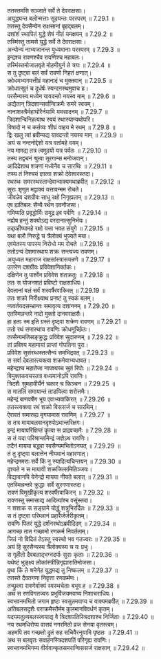 

  
ततस्तमसि सञ्जाते सर्वे ते देवराक्षसाः।  
अयुद्ध्यन्त बलोन्मत्ताः सूदयन्तः परस्परम् ॥ 7.29.1 ॥   
ततस्तु देवसैन्येन राक्षसानां बृहद्बलम्।  
दशांशं स्थापितं युद्धे शेषं नीतं यमक्षयम् ॥ 7.29.2 ॥   
तस्मिंस्तु तामसे युद्धे सर्वे ते देवराक्षसाः।  
अन्योन्यं नाभ्यजानन्त युध्यमानाः परस्परम् ॥ 7.29.3 ॥   
इन्द्रश्च रावणश्चैव रावणिश्च महाबलः।  
तस्मिंस्तमोजालवृते मोहमीयुर्न ते त्रयः ॥ 7.29.4 ॥   
स तु दृष्ट्वा बलं सर्वं रावणो निहतं क्षणात्।  
क्रोधमभ्यगमत्तीव्रं महानादं च मुक्तवान् ॥ 7.29.5 ॥   
क्रोधात्सूतं च दुर्धर्षः स्यन्दनस्थमुवाच ह।  
परसैन्यस्य मध्येन यावदन्तो नयस्व माम् ॥ 7.29.6 ॥   
अद्यैतान् त्रिदशान्सर्वान्विक्रमैः समरे स्वयम्।  
नानाशस्त्रैर्महाघोरैर्नयामि यमसादनम् ॥ 7.29.7 ॥   
त्रिदशान्विनिहत्याथ स्वयं स्थास्याम्यथोपरि।  
विषादो न च कर्तव्यः शीघ्रं वाहय मे रथम् ॥ 7.29.8 ॥   
द्विः खलु त्वां ब्रवीम्यद्य यावदन्तो नयस्व माम् ॥ 7.29.9 ॥   
अयं स नन्दनोद्देशो यत्र वर्तामहे वयम्।  
नय मामद्य तत्र त्वमुदयो यत्र पर्वतः ॥ 7.29.10 ॥   
तस्य तद्वचनं श्रुत्वा तुरगान्स मनोजवान्।  
आदिदेशाथ शत्रणां मध्येनैव च सारथिः ॥ 7.29.11 ॥   
तस्य तं निश्चयं ज्ञात्वा शक्रो देवेश्वरस्तदा।  
रथस्थः समरस्थस्तान्देवान्वाक्यमथाब्रवीत् ॥ 7.29.12 ॥   
सुराः शृणुत मद्वाक्यं यत्तावन्मम रोचते।  
जीवन्नेव दशग्रीवः साधु रक्षो निगृह्यताम् ॥ 7.29.13 ॥   
एष ह्यतिबलः सैन्यै रथेन पवनौजसा।  
गमिष्यति प्रवृद्धोर्मिः समुद्र इव पर्वणि ॥ 7.29.14 ॥   
नह्येष हन्तुं शक्योऽद्य वरदानात्सुनिर्भयः।  
तद्ग्रहीष्यामहे रक्षो यत्ता भवत संयुगे ॥ 7.29.15 ॥   
यथा बलौ निरुद्धे च त्रैलोक्यं भुज्यते मया।  
एवमेतस्य पापस्य निरोधो मम रोचते ॥ 7.29.16 ॥   
ततोऽन्यं देशमास्थाय शक्रः सन्त्यज्य रावणम्।  
अयुध्यत महाराज राक्षसांस्त्रासयन्रणे ॥ 7.29.17 ॥   
उत्तरेण दशग्रीवः प्रविवेशानिवर्तकः।  
दक्षिणेन तु पार्श्वेन प्रविवेश शतक्रतुः ॥ 7.29.18 ॥   
ततः स योजनशतं प्रविष्टो राक्षसाधिपः।  
देवतानां बलं सर्वं शरवर्षैरवाकिरत् ॥ 7.29.19 ॥   
ततः शक्रो निरीक्ष्याथ प्रनष्टं तु स्वकं बलम्।  
न्यवर्तयदसम्भ्रान्तः समावृत्य दशाननम् ॥ 7.29.20 ॥   
एतस्मिन्नन्तरे नादो मुक्तो दानवराक्षसैः।  
हा हताः स्म इति ग्रस्तं दृष्ट्वा शक्रेण रावणम् ॥ 7.29.21 ॥   
ततो रथं समास्थाय रावणिः क्रोधमूर्च्छितः।  
तत्सैन्यमतिसङ्क्रुद्धः प्रविवेश सुदारुणम् ॥ 7.29.22 ॥   
तां प्रविश्य महामायां प्राप्तां गोपतिना पुरा।  
प्रविवेश सुसंरब्धस्तत्सैन्यं समभिद्रवत् ॥ 7.29.23 ॥   
स सर्वा देवतास्त्यक्त्वा शक्रमेवाभ्यधावत।  
महेन्द्रश्च महातेजा नापश्यच्च सुतं रिपोः ॥ 7.29.24 ॥   
विमुक्तकवचस्तत्र वध्यमानोऽपि रावणिः।  
त्रिदशैः सुमहावीर्यैर्न चकार च किञ्चन ॥ 7.29.25 ॥   
स मातलिं समायान्तं ताडयित्वा शरोत्तमैः।  
महेन्द्रं बाणवर्षेण भूय एवाभ्यवाकिरत् ॥ 7.29.26 ॥   
ततस्त्यक्त्वा रथं शक्रो विससर्ज च सारथिम्।  
ऐरावतं समारुह्य मृगयामास रावणिम् ॥ 7.29.27 ॥   
स तत्र मायाबलवानदृश्योऽथान्तरिक्षगः।  
इन्द्रं मायापरिक्षिप्तं कृत्वा स प्राद्रवच्छरैः ॥ 7.29.28 ॥   
स तं यदा परिश्रान्तमिन्द्रं जज्ञेऽथ रावणिः।  
तदैनं मायया बद्ध्वा स्वसैन्यमभितोऽनयत् ॥ 7.29.29 ॥   
तं तु दृष्ट्वा बलात्तेन नीयमानं महारणात्।  
महेन्द्रममराः सर्वे किं नु स्यादित्यचिन्तयन् ॥ 7.29.30 ॥   
दृश्यते न स मायावी शक्रजित्समितिञ्जयः।  
विद्यावानपि येनेन्द्रो मायया नीयते बलात् ॥ 7.29.31 ॥   
एतस्मिन्नन्तरे क्रुद्धाः सर्वे सुरगणास्तदा।  
रावणं विमुखीकृत्य शरवर्षैरवाकिरन् ॥ 7.29.32 ॥   
रावणस्तु समासाद्य आदित्यांश्च वसूंस्तदा।  
न शशाक स सङ्ग्रामे योद्धुं शत्रुभिरर्दितः ॥ 7.29.33 ॥   
स तं दृष्ट्वा परिम्लानं प्रहारैर्जर्जरीकृतम्।  
रावणिः पितरं युद्धे दर्शनस्थोऽब्रवीदिदम् ॥ 7.29.34 ॥   
आगच्छ तात गच्छामो रणकर्म निवर्तताम्।  
जितं नो विदितं तेऽस्तु स्वस्थो भव गतज्वरः ॥ 7.29.35 ॥   
अयं हि सुरसैन्यस्य त्रैलोक्यस्य च यः प्रभुः।  
स गृहीतो दैवबलाद्भग्नदर्पाः सुराः कृताः ॥ 7.29.36 ॥   
यथेष्टं भुङ्क्ष्व लोकांस्त्रीन्निगृह्यारातिमोजसा।  
वृथा किं ते श्रमेणेह युद्धमद्य तु निष्फलम् ॥ 7.29.37 ॥   
ततस्ते दैवतगणा निवृत्ता रणकर्मणः।  
तच्छ्रुत्वा रावणेर्वाक्यं स्वस्थचेताः बभूव ह ॥ 7.29.38 ॥   
अथ स रणविगतज्वरः प्रभुर्विजयमवाप्य निशाचराधिपः।  
स्वभवनमभितो जगाम हृष्टः स्वसुतमवाप्य च वाक्यमब्रवीत् ॥ 7.29.39 ॥   
अतिबलसदृशैः पराक्रमैस्तैर्मम कुलमानविवर्धनं कृतम्।  
यदयमतुल्यबलस्त्वयाद्य वै त्रिदशपतिस्त्रिदशाश्च निर्जिताः ॥ 7.29.40 ॥   
नय रथमधिरोप्य वासवं नगरमितो व्रज सेनया वृतस्त्वम्।  
अहमपि तव गच्छतो द्रुतं सह सचिवैरनुयामि पृष्ठतः ॥ 7.29.41 ॥   
अथ स बलवृतः सवाहनस्त्रिदशपतिं परिगृह्य रावणिः।  
स्वभवनमभिगम्य वीर्यवान्कृतसमरान्विससर्ज राक्षसान् ॥ 7.29.42 ॥   
